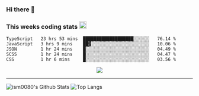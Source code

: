### Hi there 👋

<!--START_SECTION:giphy-->
<!--END_SECTION:giphy-->

### This weeks coding stats <img src="https://media1.giphy.com/media/LmNwrBhejkK9EFP504/giphy.gif?cid=ecf05e4723nsktnyyj53u162g7cy5rjqfg6gz06kxdg5y55g&rid=giphy.gif" width="20" height="20" />
<!--START_SECTION:waka-->
```text
TypeScript   23 hrs 53 mins  ███████████████████░░░░░░   76.14 % 
JavaScript   3 hrs 9 mins    ██▓░░░░░░░░░░░░░░░░░░░░░░   10.06 % 
JSON         1 hr 24 mins    █░░░░░░░░░░░░░░░░░░░░░░░░   04.49 % 
SCSS         1 hr 24 mins    █░░░░░░░░░░░░░░░░░░░░░░░░   04.47 % 
CSS          1 hr 6 mins     █░░░░░░░░░░░░░░░░░░░░░░░░   03.56 % 
```
<!--END_SECTION:waka-->

<!--START_SECTION:comicstrip-->
<p align="center">
 <a href="https://xkcd.com/">
 <img src="https://imgs.xkcd.com/comics/fissile_raspberry_isotopes.png" />
</a>
</p>
<!--END_SECTION:comicstrip-->

---

![ism0080's Github Stats](https://github-readme-stats.vercel.app/api?username=ism0080&show_icons=true%hide_border=true&hide=issues)
![Top Langs](https://github-readme-stats.vercel.app/api/top-langs/?username=ism0080&layout=compact)

<!--
**ism0080/ism0080** is a ✨ _special_ ✨ repository because its `README.md` (this file) appears on your GitHub profile.

Here are some ideas to get you started:

- 🔭 I’m currently working on ...
- 🌱 I’m currently learning ...
- 👯 I’m looking to collaborate on ...
- 🤔 I’m looking for help with ...
- 💬 Ask me about ...
- 📫 How to reach me: ...
- 😄 Pronouns: ...
- ⚡ Fun fact: ...
-->
